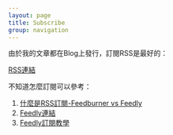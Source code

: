 ```yaml
---
layout: page
title: Subscribe
group: navigation
---
```


由於我的文章都在Blog上發行，訂閱RSS是最好的：

[RSS連結](https://feeds.feedburner.com/maxchennote/r3d8sq7i4hd)

不知道怎麼訂閱可以參考：
1. [什麼是RSS訂閱-Feedburner vs Feedly](https://maxchennote.com/blog/2023/07/07/feedburner-vs-feedly-%E6%9C%89%E4%BB%80%E9%BA%BC%E5%B7%AE%E5%88%A5-blog.html)
2. [Feedly連結](https://feedly.com/)
3. [Feedly訂閱教學](https://gomrcuriosity.com/feedly-introduction/)